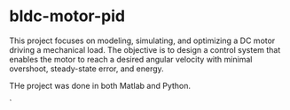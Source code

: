 # bldc-motor-pid
This project focuses on modeling, simulating, and optimizing a DC motor driving a mechanical load. The objective is to design a control system that enables the motor to reach a desired angular velocity with minimal overshoot, steady-state error, and energy.

THe project was done in both Matlab and Python.

`